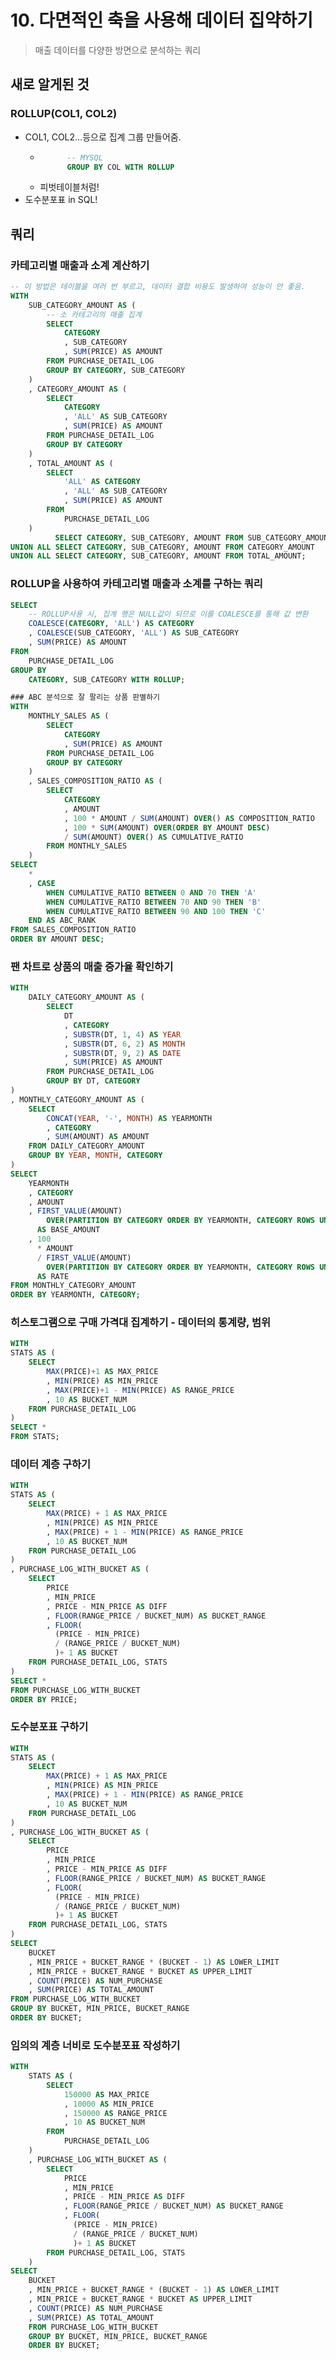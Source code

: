 # 10. 다면적인 축을 사용해 데이터 집약하기
> 매출 데이터를 다양한 방면으로 분석하는 쿼리

## 새로 알게된 것
### ROLLUP(COL1, COL2)
* COL1, COL2...등으로 집계 그룹 만들어줌.
	* ```SQL
			-- MYSQL
			GROUP BY COL WITH ROLLUP
		```
	* 피벗테이블처럼!
* 도수분포표 in SQL!


## 쿼리
### 카테고리별 매출과 소계 계산하기
```SQL
-- 이 방법은 테이블을 여러 번 부르고, 데이터 결합 비용도 발생하여 성능이 안 좋음.
WITH
	SUB_CATEGORY_AMOUNT AS (
		-- 소 카테고리의 매출 집계
		SELECT
			CATEGORY
			, SUB_CATEGORY
			, SUM(PRICE) AS AMOUNT
		FROM PURCHASE_DETAIL_LOG
		GROUP BY CATEGORY, SUB_CATEGORY
	)
	, CATEGORY_AMOUNT AS (
		SELECT
			CATEGORY
            , 'ALL' AS SUB_CATEGORY
            , SUM(PRICE) AS AMOUNT
		FROM PURCHASE_DETAIL_LOG
        GROUP BY CATEGORY
	)
    , TOTAL_AMOUNT AS (
		SELECT
			'ALL' AS CATEGORY
            , 'ALL' AS SUB_CATEGORY
            , SUM(PRICE) AS AMOUNT
		FROM
			PURCHASE_DETAIL_LOG
	)
		  SELECT CATEGORY, SUB_CATEGORY, AMOUNT FROM SUB_CATEGORY_AMOUNT
UNION ALL SELECT CATEGORY, SUB_CATEGORY, AMOUNT FROM CATEGORY_AMOUNT
UNION ALL SELECT CATEGORY, SUB_CATEGORY, AMOUNT FROM TOTAL_AMOUNT;
```

### ROLLUP을 사용하여 카테고리별 매출과 소계를 구하는 쿼리
```SQL
SELECT
	-- ROLLUP사용 시, 집계 행은 NULL값이 되므로 이를 COALESCE를 통해 값 변환
    COALESCE(CATEGORY, 'ALL') AS CATEGORY
    , COALESCE(SUB_CATEGORY, 'ALL') AS SUB_CATEGORY
    , SUM(PRICE) AS AMOUNT
FROM
	PURCHASE_DETAIL_LOG
GROUP BY
	CATEGORY, SUB_CATEGORY WITH ROLLUP;

### ABC 분석으로 잘 팔리는 상품 판별하기
WITH
	MONTHLY_SALES AS (
		SELECT
			CATEGORY
            , SUM(PRICE) AS AMOUNT
		FROM PURCHASE_DETAIL_LOG
        GROUP BY CATEGORY
	)
    , SALES_COMPOSITION_RATIO AS (
		SELECT
			CATEGORY
            , AMOUNT
            , 100 * AMOUNT / SUM(AMOUNT) OVER() AS COMPOSITION_RATIO
            , 100 * SUM(AMOUNT) OVER(ORDER BY AMOUNT DESC)
            / SUM(AMOUNT) OVER() AS CUMULATIVE_RATIO
		FROM MONTHLY_SALES
	)
SELECT
	*
    , CASE
		WHEN CUMULATIVE_RATIO BETWEEN 0 AND 70 THEN 'A'
        WHEN CUMULATIVE_RATIO BETWEEN 70 AND 90 THEN 'B'
        WHEN CUMULATIVE_RATIO BETWEEN 90 AND 100 THEN 'C'
	END AS ABC_RANK
FROM SALES_COMPOSITION_RATIO
ORDER BY AMOUNT DESC;
```

### 팬 차트로 상품의 매출 증가율 확인하기
```SQL
WITH
	DAILY_CATEGORY_AMOUNT AS (
		SELECT
			DT
            , CATEGORY
            , SUBSTR(DT, 1, 4) AS YEAR
            , SUBSTR(DT, 6, 2) AS MONTH
            , SUBSTR(DT, 9, 2) AS DATE
            , SUM(PRICE) AS AMOUNT
		FROM PURCHASE_DETAIL_LOG
        GROUP BY DT, CATEGORY
)
, MONTHLY_CATEGORY_AMOUNT AS (
	SELECT
		CONCAT(YEAR, '-', MONTH) AS YEARMONTH
        , CATEGORY
        , SUM(AMOUNT) AS AMOUNT
	FROM DAILY_CATEGORY_AMOUNT
    GROUP BY YEAR, MONTH, CATEGORY
)
SELECT
	YEARMONTH
    , CATEGORY
    , AMOUNT
    , FIRST_VALUE(AMOUNT)
		OVER(PARTITION BY CATEGORY ORDER BY YEARMONTH, CATEGORY ROWS UNBOUNDED PRECEDING)
	  AS BASE_AMOUNT
    , 100
      * AMOUNT
      / FIRST_VALUE(AMOUNT)
		OVER(PARTITION BY CATEGORY ORDER BY YEARMONTH, CATEGORY ROWS UNBOUNDED PRECEDING)
	  AS RATE
FROM MONTHLY_CATEGORY_AMOUNT
ORDER BY YEARMONTH, CATEGORY;
```

### 히스토그램으로 구매 가격대 집계하기 - 데이터의 통계량, 범위
```SQL
WITH
STATS AS (
	SELECT
		MAX(PRICE)+1 AS MAX_PRICE
        , MIN(PRICE) AS MIN_PRICE
        , MAX(PRICE)+1 - MIN(PRICE) AS RANGE_PRICE
        , 10 AS BUCKET_NUM
	FROM PURCHASE_DETAIL_LOG
)
SELECT *
FROM STATS;
```

### 데이터 계층 구하기
```SQL
WITH
STATS AS (
	SELECT
		MAX(PRICE) + 1 AS MAX_PRICE
        , MIN(PRICE) AS MIN_PRICE
        , MAX(PRICE) + 1 - MIN(PRICE) AS RANGE_PRICE
        , 10 AS BUCKET_NUM
	FROM PURCHASE_DETAIL_LOG
)
, PURCHASE_LOG_WITH_BUCKET AS (
	SELECT
		PRICE
        , MIN_PRICE
        , PRICE - MIN_PRICE AS DIFF
        , FLOOR(RANGE_PRICE / BUCKET_NUM) AS BUCKET_RANGE
        , FLOOR(
		  (PRICE - MIN_PRICE)
		  / (RANGE_PRICE / BUCKET_NUM)
          )+ 1 AS BUCKET
	FROM PURCHASE_DETAIL_LOG, STATS
)
SELECT *
FROM PURCHASE_LOG_WITH_BUCKET
ORDER BY PRICE;
```

### 도수분포표 구하기
```SQL
WITH
STATS AS (
	SELECT
		MAX(PRICE) + 1 AS MAX_PRICE
        , MIN(PRICE) AS MIN_PRICE
        , MAX(PRICE) + 1 - MIN(PRICE) AS RANGE_PRICE
        , 10 AS BUCKET_NUM
	FROM PURCHASE_DETAIL_LOG
)
, PURCHASE_LOG_WITH_BUCKET AS (
	SELECT
		PRICE
        , MIN_PRICE
        , PRICE - MIN_PRICE AS DIFF
        , FLOOR(RANGE_PRICE / BUCKET_NUM) AS BUCKET_RANGE
        , FLOOR(
		  (PRICE - MIN_PRICE)
		  / (RANGE_PRICE / BUCKET_NUM)
          )+ 1 AS BUCKET
	FROM PURCHASE_DETAIL_LOG, STATS
)
SELECT
	BUCKET
    , MIN_PRICE + BUCKET_RANGE * (BUCKET - 1) AS LOWER_LIMIT
    , MIN_PRICE + BUCKET_RANGE * BUCKET AS UPPER_LIMIT
    , COUNT(PRICE) AS NUM_PURCHASE
    , SUM(PRICE) AS TOTAL_AMOUNT
FROM PURCHASE_LOG_WITH_BUCKET
GROUP BY BUCKET, MIN_PRICE, BUCKET_RANGE
ORDER BY BUCKET;
```

### 임의의 계층 너비로 도수분포표 작성하기
```SQL
WITH
	STATS AS (
		SELECT
			150000 AS MAX_PRICE
            , 10000 AS MIN_PRICE
            , 150000 AS RANGE_PRICE
            , 10 AS BUCKET_NUM
		FROM
			PURCHASE_DETAIL_LOG
	)
    , PURCHASE_LOG_WITH_BUCKET AS (
		SELECT
			PRICE
			, MIN_PRICE
			, PRICE - MIN_PRICE AS DIFF
			, FLOOR(RANGE_PRICE / BUCKET_NUM) AS BUCKET_RANGE
			, FLOOR(
			  (PRICE - MIN_PRICE)
			  / (RANGE_PRICE / BUCKET_NUM)
			  )+ 1 AS BUCKET
		FROM PURCHASE_DETAIL_LOG, STATS
	)
SELECT
	BUCKET
    , MIN_PRICE + BUCKET_RANGE * (BUCKET - 1) AS LOWER_LIMIT
    , MIN_PRICE + BUCKET_RANGE * BUCKET AS UPPER_LIMIT
    , COUNT(PRICE) AS NUM_PURCHASE
    , SUM(PRICE) AS TOTAL_AMOUNT
    FROM PURCHASE_LOG_WITH_BUCKET
    GROUP BY BUCKET, MIN_PRICE, BUCKET_RANGE
    ORDER BY BUCKET;
```
